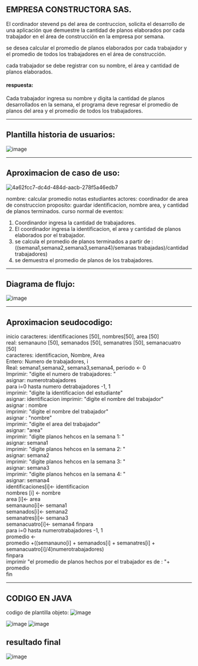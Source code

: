 

## EMPRESA CONSTRUCTORA SAS.

El cordinador stevend ps del area de contruccion, solicita el desarrollo de una aplicación que demuestre la cantidad de planos elaborados por cada trabajador en el área de construcción en la empresa por semana.

se desea calcular el promedio de planos elaborados por cada trabajador y el promedio de todos los trabajadores en el área de construcción.

cada trabajador se debe registrar con su nombre, el área y cantidad de planos elaborados.

#### respuesta:

Cada trabajador ingresa su nombre y digita la cantidad de planos desarrollados en la semana, el programa deve regresar el promedio de planos del area y el promedio de todos los trabajadores.
*********************
## Plantilla historia de usuarios:
![image](https://github.com/Stivendps/Planosarq/assets/121703665/73147a07-fd94-41c7-aa65-634db6132c35)
*********************
## Aproximacion de caso de uso:
![4a62fcc7-dc4d-484d-aacb-278f5a46edb7](https://github.com/Stivendps/Planosarq/assets/121703665/58116ea2-9183-43ab-89d8-8ee96941f056)

 nombre: calcular promedio notas estudiantes
 actores: coordinador de area de construccion
 proposito: guardar identificacion, nombre area, y cantidad de planos terminados.
 curso normal de eventos:
 1. Coordinardor ingresa la cantidad de trabajadores.
 2. El coordinador ingresa la identificacion, el area y  cantidad de planos elaborados por el trabajador.
 3. se calcula el promedio de planos terminados a partir de :
   ((semana1,semana2,semana3,semana4)/semanas trabajadas)/cantidad trabajadores)
 4. se demuestra el promedio de planos de los trabajadores.
*********************
## Diagrama de flujo:

![image](https://github.com/Stivendps/Planosarq/assets/121703665/2df65dd2-0fd3-4754-95b1-94975608bf27)
*********************
## Aproximacion seudocodigo:

inicio
    caracteres: identificaciones [50], nombres[50], area [50]  
    real: semanauno [50], semanados [50], semanatres [50], semanacuatro [50]  
    caracteres: identificacion, Nombre, Area  
    Entero: Numero de trabajadores, i  
    Real: semana1,semana2, semana3,semana4, periodo <- 0  
    Imprimir: "digite el numero de trabajadores: "  
    asignar: numerotrabajadores  
    para i=0 hasta numero detrabajadores -1, 1  
    imprimir: "digite la identificacion del estudiante"  
    asignar: identificacion
    imprimir: "digite el nombre del trabajador"  
    asignar : nombre  
    imprimir: "digite el nombre del trabajador"  
    asignar : "nombre"  
    imprimir: "digite el area del trabajador"  
    asignar: "area"  
    imprimir: "digite planos hehcos en la semana 1: "  
    asignar: semana1  
    imprimir: "digite planos hehcos en la semana 2: "  
    asignar: semana2  
    imprimir: "digite planos hehcos en la semana 3: "  
    asignar: semana3  
    imprimir: "digite planos hehcos en la semana 4: "  
    asignar: semana4  
    identificaciones[i]<- identificacion  
    nombres [i] <- nombre  
    area [i]<- area  
    semanauno[i]<- semana1  
    semanados[i]<- semana2  
    semanatres[i]<- semana3  
    semanacuatro[i]<- semana4
    finpara  
    para i=0 hasta numerotrabajadores -1, 1  
    promedio <-  
    promedio +((semanauno[i] + semanados[i] + semanatres[i] + semanacuatro[i]/4)numerotrabajadores)  
    finpara  
    imprimir "el promedio de planos hechos por el trabajador es de : "+ promedio  
fin
*********************
## CODIGO EN JAVA
codigo de plantilla objeto:
![image](https://github.com/Stivendps/Planosarq/assets/121703665/cd60ec2e-619d-47cf-89b0-1374a45cd0d0)

![image](https://github.com/Stivendps/Planosarq/assets/121703665/fc1dcd76-56e6-4fde-a357-ba992fe61ade)
![image](https://github.com/Stivendps/Planosarq/assets/121703665/284c5e7e-b6d3-4e0a-8a43-5a72d9b3d461)


## resultado final

![image](https://github.com/Stivendps/Planosarq/assets/121703665/3df98e36-9647-42f7-a88d-8c7d671037d8)



